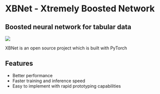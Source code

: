 # XBNet - Xtremely Boosted Network
## Boosted neural network for tabular data

 [![](https://img.shields.io/badge/Made_with-PyTorch-res?style=for-the-badge&logo=pytorch)](https://pytorch.org/ "PyTorch")


XBNet is an open source project which is built with PyTorch

## Features

- Better performance
- Faster training and inference speed
- Easy to implement with rapid prototyping capabilities
